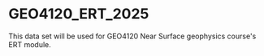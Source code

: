 # GEO4120_ERT_2025

This data set will be used for GEO4120 Near Surface geophysics course's ERT module. 
